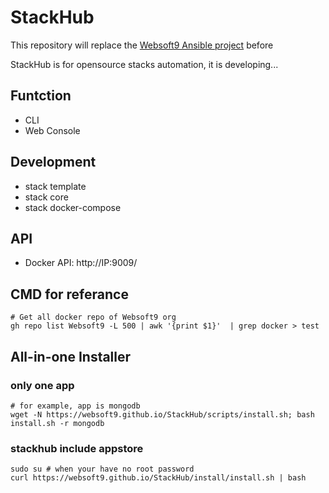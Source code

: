 # StackHub

This repository will replace the [Websoft9 Ansible project](https://github.com/websoft9private) before

StackHub is for opensource stacks automation, it is developing...

## Funtction

- CLI
- Web Console

## Development

- stack template
- stack core
- stack docker-compose

## API

- Docker API: http://IP:9009/

## CMD for referance

```
# Get all docker repo of Websoft9 org
gh repo list Websoft9 -L 500 | awk '{print $1}'  | grep docker > test
```

## All-in-one Installer

### only one app

```
# for example, app is mongodb
wget -N https://websoft9.github.io/StackHub/scripts/install.sh; bash install.sh -r mongodb
```

### stackhub include appstore

```
sudo su # when your have no root password
curl https://websoft9.github.io/StackHub/install/install.sh | bash
```
